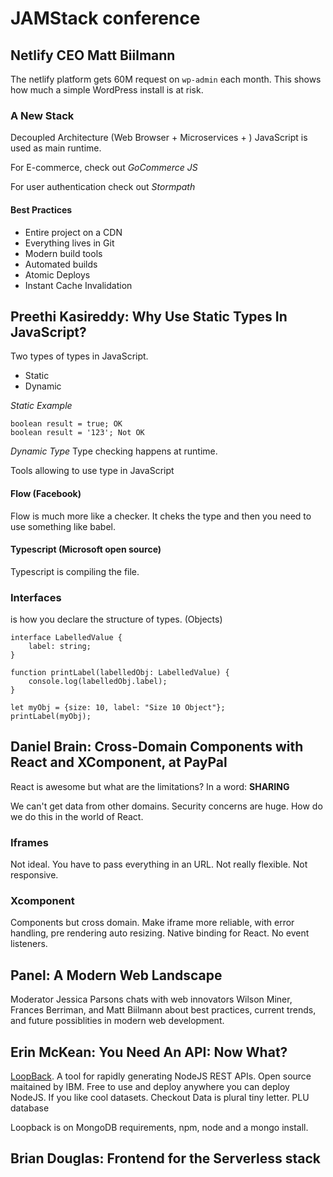 # JAMStack conference

## Netlify CEO Matt Biilmann
The netlify platform gets 60M request on `wp-admin` each month.
This shows how much a simple WordPress install is at risk.

### A New Stack
Decoupled Architecture (Web Browser + Microservices + ) 
JavaScript is used as main runtime.

For E-commerce, check out *GoCommerce JS*

For user authentication check out *Stormpath*

#### Best Practices
- Entire project on a CDN
- Everything lives in Git
- Modern build tools
- Automated builds
- Atomic Deploys
- Instant Cache Invalidation


## Preethi Kasireddy: Why Use Static Types In JavaScript?

Two types of types in JavaScript.
- Static
- Dynamic

*Static Example*
```
boolean result = true; OK
boolean result = '123'; Not OK
```

*Dynamic Type*
Type checking happens at runtime.

Tools allowing to use type in JavaScript
#### Flow (Facebook)
Flow is much more like a checker. It cheks the type and then you need to use something like babel.

#### Typescript (Microsoft open source)
Typescript is compiling the file.


### Interfaces
is how you declare the structure of types. (Objects)

```
interface LabelledValue {
    label: string;
}

function printLabel(labelledObj: LabelledValue) {
    console.log(labelledObj.label);
}

let myObj = {size: 10, label: "Size 10 Object"};
printLabel(myObj);
```


## Daniel Brain: Cross-Domain Components with React and XComponent, at PayPal

React is awesome but what are the limitations?
In a word: **SHARING**

We can't get data from other domains. Security concerns are huge. How do we do this in the world of React.
### Iframes
Not ideal. You have to pass everything in an URL. Not really flexible. Not responsive.

### Xcomponent
Components but cross domain.
Make iframe more reliable, with error handling, pre rendering auto resizing.
Native binding for React. No event listeners.


## Panel: A Modern Web Landscape
Moderator Jessica Parsons chats with web innovators Wilson Miner, Frances Berriman, and Matt Biilmann about best practices, current trends, and future possiblities in modern web development.


## Erin McKean: You Need An API: Now What?
[LoopBack](http://loopback.io/). A tool for rapidly generating NodeJS REST APIs. Open source maitained by IBM. Free to use and deploy anywhere you can deploy NodeJS.
If you like cool datasets. Checkout Data is plural tiny letter. PLU database

Loopback is on MongoDB
requirements, npm, node and a mongo install.


## Brian Douglas: Frontend for the Serverless stack



